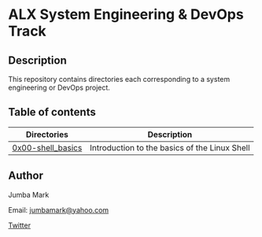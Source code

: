# ALX System Engineering & DevOps Track

## Description
This repository contains directories each corresponding to a system engineering or DevOps project.

## Table of contents
Directories | Description
----------- | -----------
[0x00-shell_basics](./0x00-shell_basics) | Introduction to the basics of the Linux Shell

## Author

Jumba Mark

Email: jumbamark@yahoo.com

[Twitter](https://twitter.com/_jumbamark_)